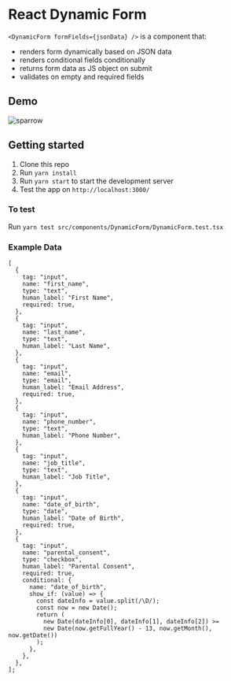 # React Dynamic Form
`<DynamicForm formFields={jsonData} />` is a component that:
- renders form dynamically based on JSON data
- renders conditional fields conditionally
- returns form data as JS object on submit
- validates on empty and required fields

## Demo
![sparrow](https://user-images.githubusercontent.com/16429494/124963896-5d921f80-dfee-11eb-9482-3022dd32f0ec.gif)

## Getting started
1. Clone this repo
2. Run `yarn install`
3. Run `yarn start` to start the development server
4. Test the app on `http://localhost:3000/`

### To test
Run `yarn test src/components/DynamicForm/DynamicForm.test.tsx`

### Example Data
```
[
  {
    tag: "input",
    name: "first_name",
    type: "text",
    human_label: "First Name",
    required: true,
  },
  {
    tag: "input",
    name: "last_name",
    type: "text",
    human_label: "Last Name",
  },
  {
    tag: "input",
    name: "email",
    type: "email",
    human_label: "Email Address",
    required: true,
  },
  {
    tag: "input",
    name: "phone_number",
    type: "text",
    human_label: "Phone Number",
  },
  {
    tag: "input",
    name: "job_title",
    type: "text",
    human_label: "Job Title",
  },
  {
    tag: "input",
    name: "date_of_birth",
    type: "date",
    human_label: "Date of Birth",
    required: true,
  },
  {
    tag: "input",
    name: "parental_consent",
    type: "checkbox",
    human_label: "Parental Consent",
    required: true,
    conditional: {
      name: "date_of_birth",
      show_if: (value) => {
        const dateInfo = value.split(/\D/);
        const now = new Date();
        return (
          new Date(dateInfo[0], dateInfo[1], dateInfo[2]) >=
          new Date(now.getFullYear() - 13, now.getMonth(), now.getDate())
        );
      },
    },
  },
];
```
